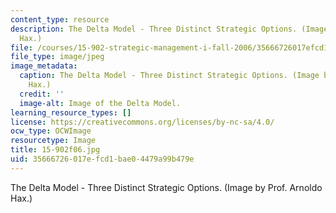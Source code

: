 ```yaml
---
content_type: resource
description: The Delta Model - Three Distinct Strategic Options. (Image by Prof. Arnoldo
  Hax.)
file: /courses/15-902-strategic-management-i-fall-2006/35666726017efcd1bae04479a99b479e_15-902f06.jpg
file_type: image/jpeg
image_metadata:
  caption: The Delta Model - Three Distinct Strategic Options. (Image by Prof. Arnoldo
    Hax.)
  credit: ''
  image-alt: Image of the Delta Model.
learning_resource_types: []
license: https://creativecommons.org/licenses/by-nc-sa/4.0/
ocw_type: OCWImage
resourcetype: Image
title: 15-902f06.jpg
uid: 35666726-017e-fcd1-bae0-4479a99b479e
---
```

The Delta Model - Three Distinct Strategic Options. (Image by Prof. Arnoldo Hax.)